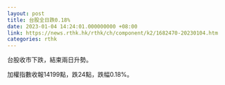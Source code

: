 ```yaml
---
layout: post
title: 台股全日跌0.18%
date: 2023-01-04 14:24:01.000000000 +08:00
link: https://news.rthk.hk/rthk/ch/component/k2/1682470-20230104.htm
categories: rthk
---
```


台股收市下跌，結束兩日升勢。

加權指數收報14199點，跌24點，跌幅0.18%。
